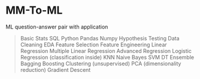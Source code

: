 # MM-To-ML
ML question-answer pair with application

> Basic Stats
> SQL
> Python
  > Pandas
  > Numpy
> Hypothesis Testing
> Data Cleaning
> EDA
> Feature Selection
> Feature Engineering
> Linear Regression
> Multiple Linear Regression
> Advanced Regression
> Logistic Regression (classification inside)
> KNN
> Naive Bayes
> SVM
> DT
> Ensemble
  > Bagging
  > Boosting
> Clustering (unsupervised)
> PCA (dimensionality reduction)
> Gradient Descent
